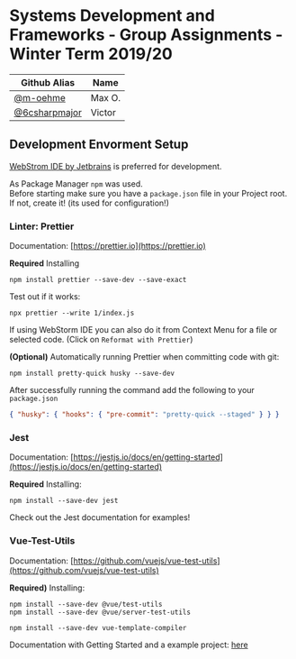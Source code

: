 # Systems Development and Frameworks - Group Assignments - Winter Term 2019/20

| Github Alias                                     | Name   |
| ------------------------------------------------ | ------ |
| [@m-oehme](https://github.com/m-oehme)           | Max O. |
| [@6csharpmajor](https://github.com/6csharpmajor) | Victor |

## Development Envorment Setup

[WebStrom IDE by Jetbrains](https://www.jetbrains.com/webstorm/) is preferred for development.

As Package Manager `npm` was used.  
Before starting make sure you have a `package.json` file in your Project root. If not, create it! (its used for configuration!)

### Linter: Prettier

Documentation: [https://prettier.io](https://prettier.io)

**Required** Installing

```npm
npm install prettier --save-dev --save-exact
```

Test out if it works:

```npm
npx prettier --write 1/index.js
```

If using WebStorm IDE you can also do it from Context Menu for a file or selected code. (Click on `Reformat with Prettier`)

**(Optional)** Automatically running Prettier when committing code with git:

```npm
npm install pretty-quick husky --save-dev
```

After successfully running the command add the following to your `package.json`

```json
{ "husky": { "hooks": { "pre-commit": "pretty-quick --staged" } } }
```

### Jest

Documentation: [https://jestjs.io/docs/en/getting-started](https://jestjs.io/docs/en/getting-started)

**Required** Installing:

```npm
npm install --save-dev jest
```

Check out the Jest documentation for examples!

### Vue-Test-Utils

Documentation: [https://github.com/vuejs/vue-test-utils](https://github.com/vuejs/vue-test-utils)

**Required)** Installing:

```npm
npm install --save-dev @vue/test-utils
npm install --save-dev @vue/server-test-utils

npm install --save-dev vue-template-compiler
```

Documentation with Getting Started and a example project: [here](https://vue-test-utils.vuejs.org/guides/getting-started.html)
